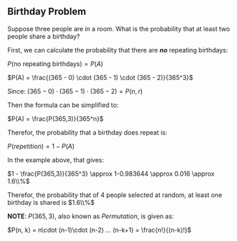 ## Birthday Problem

Suppose three people are in a room. What is the probability that at least two people share a birthday?

First, we can calculate the probability that there are _**no**_ repeating birthdays:

$P(\text{no repeating birthdays}) = P(A)$

$P(A) = \frac{(365 - 0) \cdot (365 - 1) \cdot (365 - 2)}{365^3}$

Since:
$(365 - 0) \cdot (365 - 1) \cdot (365 - 2) = P(n,r)$

Then the formula can be simplified to:

$P(A) = \frac{P(365,3)}{365^n}$

Therefor, the probability that a birthday does repeat is:

$P(repetition) = 1 - P(A)$

In the example above, that gives:

$1 - \frac{P(365,3)}{365^3} \approx 1-0.983644 \approx 0.016 \approx 1.6\\%$

Therefor, the probability that of 4 people selected at random, at least one birthday is shared is $1.6\\%$

**NOTE**: $P(365,3)$, also known as $Permutation$, is given as:

$P(n, k) = n\cdot (n-1)\cdot (n-2) ... (n-k+1) = \frac{n!}{(n-k)!}$
